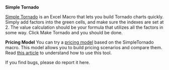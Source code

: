 **Simple Tornado**

[Simple Tornado](https://github.com/behappyrightnow/simple-tornado/blob/master/SimpleTornado%20v6.xlsm) is an Excel Macro that lets you build Tornado charts quickly. Simply add factors into the green cells, and make sure the indexes are set at 2. The value calculation should be your formula that utilizes all the factors in some way. Click Make Tornado and you should be done.

**Pricing Model**
You can try a [pricing model](https://github.com/behappyrightnow/simple-tornado/blob/master/ParametricPricingModel.xlsm) based on the SimpleTornado macro. This model allows you to build pricing scenarios and compare them. Read [this article](https://coda.io/@somik-raha/product-pricing-strategy) to understand how to use this tool.

If you find bugs, please do report it here.
